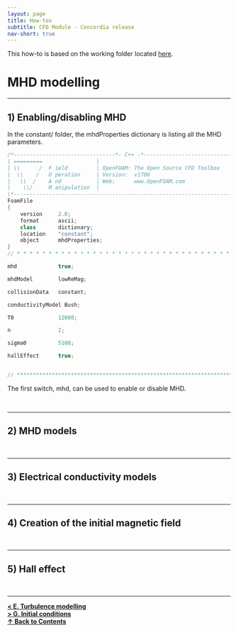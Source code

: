 ```yaml
---
layout: page
title: How-tos
subtitle: CFD Module - Concordia release
nav-short: true
---
```


This how-to is based on the working folder located [here](https://github.com/vincentcasseau/hyStrath/tree/master/run/hyStrath/hy2MhdFoam/NASA_MSL_forebody_NR-MHD).  

# MHD modelling

---
## 1) Enabling/disabling MHD

In the <dirname>constant/</dirname> folder, the <dict>mhdProperties</dict> dictionary is listing all the MHD parameters. 

```c++
/*--------------------------------*- C++ -*----------------------------------*\
| =========                 |                                                 |
| \\      /  F ield         | OpenFOAM: The Open Source CFD Toolbox           |
|  \\    /   O peration     | Version:  v1706                                 |
|   \\  /    A nd           | Web:      www.OpenFOAM.com                      |
|    \\/     M anipulation  |                                                 |
\*---------------------------------------------------------------------------*/
FoamFile
{
    version     2.0;
    format      ascii;
    class       dictionary;
    location    "constant";
    object      mhdProperties;
}
// * * * * * * * * * * * * * * * * * * * * * * * * * * * * * * * * * * * * * //

mhd             true;

mhdModel        lowReMag;

collisionData   constant;

conductivityModel Bush;

T0              12000;

n               2;

sigma0          5100;

hallEffect      true;


// ************************************************************************* //
```

The first switch, <dictkey>mhd</dictkey>, can be used to enable or disable MHD.  


<!--<p>When `a != 0`, there are two solutions to `ax^2 + bx + c = 0` and-->
<!--they are</p>-->
<!--<p style="text-align:center">-->
<!--  `x = (-b +- sqrt(b^2-4ac))/(2a) .`-->
<!--</p>-->

<br>

---
## 2) MHD models

<br>

---
## 3) Electrical conductivity models

<br>

---
## 4) Creation of the initial magnetic field


<br>

---
## 5) Hall effect


<br>
  
--- 

[**< E. Turbulence modelling**](https://vincentcasseau.github.io/how-tos-cfd-concordia/how-tos-cfd-concordiaturbulence/)  
[**> G. Initial conditions**](https://vincentcasseau.github.io/how-tos-cfd-concordia/how-tos-cfd-concordiainitial-conditions/)  
[**&#x2191; Back to Contents**](https://vincentcasseau.github.io/how-tos-cfd/)
